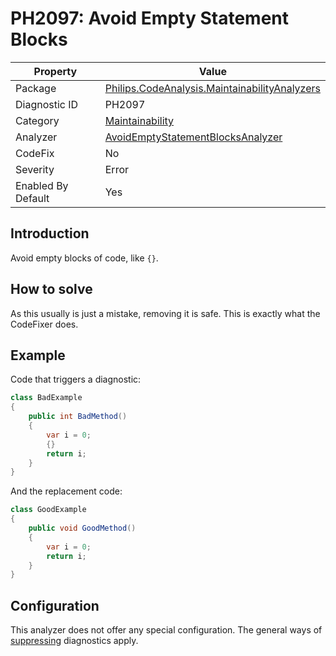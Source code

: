 # PH2097: Avoid Empty Statement Blocks

| Property | Value  |
|--|--|
| Package | [Philips.CodeAnalysis.MaintainabilityAnalyzers](https://www.nuget.org/packages/Philips.CodeAnalysis.MaintainabilityAnalyzers) |
| Diagnostic ID | PH2097 |
| Category  | [Maintainability](../Maintainability.md) |
| Analyzer | [AvoidEmptyStatementBlocksAnalyzer](https://github.com/philips-software/roslyn-analyzers/blob/main/Philips.CodeAnalysis.MaintainabilityAnalyzers/Maintainability/AvoidEmptyStatementBlocksAnalyzer.cs)
| CodeFix  | No |
| Severity | Error |
| Enabled By Default | Yes |

## Introduction

Avoid empty blocks of code, like `{}`. 

## How to solve

As this usually is just a mistake, removing it is safe. This is exactly what the CodeFixer does.

## Example

Code that triggers a diagnostic:
``` cs
class BadExample
{
    public int BadMethod()
    {
        var i = 0;
        {}
        return i;
    }
}

```

And the replacement code:
``` cs
class GoodExample
{
    public void GoodMethod()
    {
        var i = 0;
        return i;
    }
}

```

## Configuration

This analyzer does not offer any special configuration. The general ways of [suppressing](https://learn.microsoft.com/en-us/dotnet/fundamentals/code-analysis/suppress-warnings) diagnostics apply.
